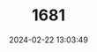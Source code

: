 ---
title: "1681"
category: "Antilope cervicapra"
draft: false
date: 2024-02-22 13:03:49
languages:
  French: ["Antilope Cervicapre"]
  Spanish; Castilian: ["Cervicapra"]
  German: ["Hirschziegenantilope"]
  English: ["Blackbuck"]
---